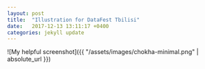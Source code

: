 ```yaml
---
layout: post
title:  "Illustration for DataFest Tbilisi"
date:   2017-12-13 13:11:17 +0400
categories: jekyll update
---
```

![My helpful screenshot]({{ "/assets/images/chokha-minimal.png" | absolute_url }})
